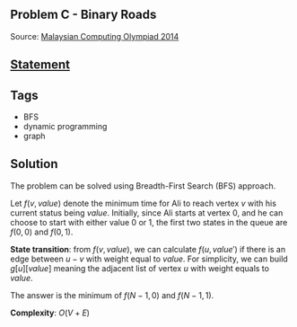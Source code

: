 ## Problem C - Binary Roads
Source: [Malaysian Computing Olympiad 2014](https://ioimalaysia.org/competition/mco/2014/)

## [Statement](https://www.acmicpc.net/problem/13213)

## Tags
- BFS
- dynamic programming
- graph

## Solution

The problem can be solved using Breadth-First Search (BFS) approach.

Let $f(v, value)$ denote the minimum time for Ali to reach vertex $v$ with his current status being $value$. Initially, since Ali starts at vertex $0$, and he can choose to start with either value $0$ or $1$, the first two states in the queue are $f(0, 0)$ and $f(0, 1)$.

**State transition**: from $f(v, value)$, we can calculate $f(u, value')$ if there is an edge between $u-v$ with weight equal to $value$. For simplicity, we can build $g[u][value]$ meaning the adjacent list of vertex $u$ with weight equals to $value$.

The answer is the minimum of $f(N - 1, 0)$ and $f(N - 1, 1)$.

**Complexity**: $O(V + E)$